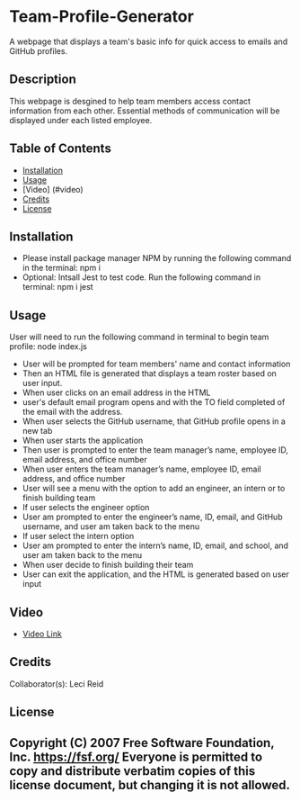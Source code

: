 # Team-Profile-Generator
A webpage that displays a team's basic info for quick access to emails and GitHub profiles.


## Description
This webpage is desgined to help team members access contact information from each other. Essential methods of communication will be displayed under each listed employee.



## Table of Contents
- [Installation](#installation)
- [Usage](#usage)
- [Video] (#video)
- [Credits](#credits)
- [License](#license)

## Installation
- Please install package manager NPM by running the following command in the terminal: npm i 
- Optional: Intsall Jest to test code. Run the following command in terminal: npm i jest

## Usage
User will need to run the following command in terminal to begin team profile: node index.js
- User will be prompted for team members' name and contact information 
- Then an HTML file is generated that displays a team roster based on user input.
- When user clicks on an email address in the HTML
- user's default email program opens and with the TO field completed of the email with the address.
-  When user selects the GitHub username, that GitHub profile opens in a new tab
- When user starts the application
- Then user is prompted to enter the team manager’s name, employee ID, email address, and office number
- When user enters the team manager’s name, employee ID, email address, and office number
- User will see a menu with the option to add an engineer, an intern or to finish building team
- If user selects the engineer option
- User am prompted to enter the engineer’s name, ID, email, and GitHub username, and user am taken back to the menu
- If user select the intern option
- User am prompted to enter the intern’s name, ID, email, and school, and user am taken back to the menu
- When user decide to finish building their team
- User can exit the application, and the HTML is generated based on user input

## Video
- <a href="https://youtu.be/1GIOQFNxriM">Video Link</a>

## Credits
Collaborator(s): Leci Reid

## License
 Copyright (C) 2007 Free Software Foundation, Inc. <https://fsf.org/>
 Everyone is permitted to copy and distribute verbatim copies
 of this license document, but changing it is not allowed.
---










